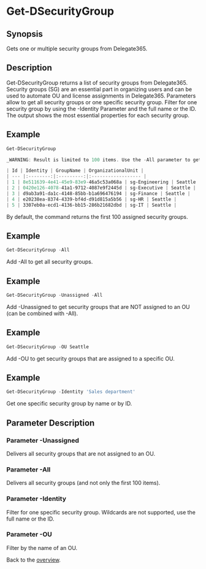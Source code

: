 # Get-DSecurityGroup

## Synopsis
Gets one or multiple security groups from Delegate365.

## Description
Get-DSecurityGroup returns a list of security groups from Delegate365.
Security groups (SG) are an essential part in organizing users and can be used to automate OU and license assignments in Delegate365.
Parameters allow to get all security groups or one specific security group. 
Filter for one security group by using the -Identity Parameter and the full name or the ID.
The output shows the most essential properties for each security group.

## Example
```powershell
Get-DSecurityGroup

_WARNING: Result is limited to 100 items. Use the -All parameter to get all security groups._

| Id | Identity | GroupName | OrganizationalUnit |
| --- |:--------:|:---------:|:------------------ |
| 1 | 8e511639-4e41-45e9-83e9-46a5c53a068a | sg-Engineering | Seattle |
| 2 | 0420e126-4078-41a1-9712-4087e9f2445d | sg-Executive | Seattle |
| 3 | d9ab3a91-da1c-4148-85bb-b1a696476194 | sg-Finance | Seattle |
| 4 | e20238ea-8374-4339-bf4d-d91d815a5b56 | sg-HR | Seattle |
| 5 | 3307eb0a-ecd1-4136-bb15-286b21682dbd | sg-IT | Seattle |
```
By default, the command returns the first 100 assigned security groups.

## Example
```powershell
Get-DSecurityGroup -All
```
Add -All to get all security groups.

## Example
```powershell
Get-DSecurityGroup -Unassigned -All
```
Add -Unassigned to get security groups that are NOT assigned to an OU (can be combined with -All).

## Example
```powershell
Get-DSecurityGroup -OU Seattle
```
Add -OU to get security groups that are assigned to a specific OU.

## Example
```powershell
Get-DSecurityGroup -Identity 'Sales department'
```
Get one specific security group by name or by ID.

## Parameter Description
### Parameter -Unassigned
Delivers all security groups that are not assigned to an OU.
### Parameter -All
Delivers all security groups (and not only the first 100 items).
### Parameter -Identity
Filter for one specific security group. Wildcards are not supported, use the full name or the ID.
### Parameter -OU
Filter by the name of an OU.

Back to the [overview](https://github.com/delegate365/PowerShell).
